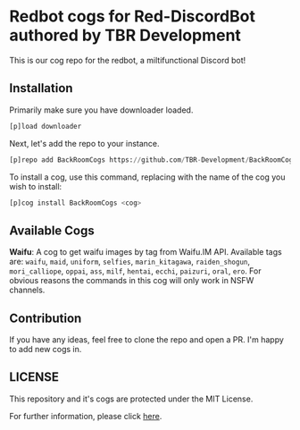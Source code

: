 # Redbot cogs for Red-DiscordBot authored by TBR Development
This is our cog repo for the redbot, a miltifunctional Discord bot!

## Installation
Primarily make sure you have downloader loaded.

```py
[p]load downloader
```

Next, let's add the repo to your instance.

```py
[p]repo add BackRoomCogs https://github.com/TBR-Development/BackRoomCogs
```

To install a cog, use this command, replacing <cog> with the name of the cog you wish to install:

```py
[p]cog install BackRoomCogs <cog>
```

## Available Cogs

**Waifu**:
A cog to get waifu images by tag from Waifu.IM API.
Available tags are: `waifu`, `maid`, `uniform`, `selfies`, `marin_kitagawa`, `raiden_shogun`, `mori_calliope`, `oppai`, `ass`, `milf`, `hentai`, `ecchi`, `paizuri`, `oral`, `ero`.
For obvious reasons the commands in this cog will only work in NSFW channels.


## Contribution

If you have any ideas, feel free to clone the repo and open a PR. I'm happy to add new cogs in.

## LICENSE

This repository and it's cogs are protected under the MIT License.

For further information, please click [here][LICENSE].


[LICENSE]: ./LICENSE
